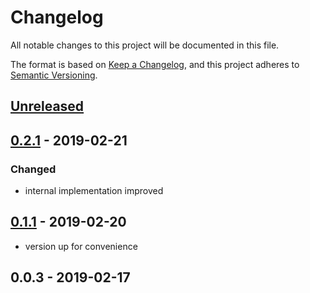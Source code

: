# Changelog
All notable changes to this project will be documented in this file.

The format is based on [Keep a Changelog](https://keepachangelog.com/en/1.0.0/),
and this project adheres to [Semantic Versioning](https://semver.org/spec/v2.0.0.html).


## [Unreleased]

## [0.2.1] - 2019-02-21
### Changed 
- internal implementation improved

## [0.1.1] - 2019-02-20
- version up for convenience

## 0.0.3 - 2019-02-17

[Unreleased]: https://github.com/alecrabbit/php-traits/compare/0.1.1...HEAD
[0.2.1]: https://github.com/alecrabbit/php-traits/compare/0.1.1...0.2.1
[0.1.1]: https://github.com/alecrabbit/php-traits/compare/0.0.3...0.1.1
